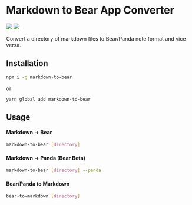 # Markdown to Bear App Converter

![](https://img.shields.io/badge/version-1.0.0-yellow)
![](https://img.shields.io/badge/build-1-green)

Convert a directory of markdown files to Bear/Panda note format and vice versa.

## Installation

```bash
npm i -g markdown-to-bear
```
or
```
yarn global add markdown-to-bear
```

## Usage

#### Markdown -> Bear
```bash
markdown-to-bear [directory]
```

#### Markdown -> Panda (Bear Beta)
```bash
markdown-to-bear [directory] --panda
```

#### Bear/Panda to Markdown
```bash
bear-to-markdown [directory]
```